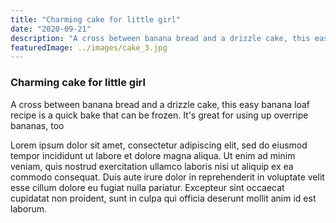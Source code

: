 ```yaml
---
title: "Charming cake for little girl"
date: "2020-09-21"
description: "A cross between banana bread and a drizzle cake, this easy banana loaf recipe is a quick bake that can be frozen. It's great for using up overripe bananas, too"
featuredImage: ../images/cake_3.jpg
---
```


### Charming cake for little girl

A cross between banana bread and a drizzle cake, this easy banana loaf recipe is a quick bake that can be frozen. It's great for using up overripe bananas, too

Lorem ipsum dolor sit amet, consectetur adipiscing elit, sed do eiusmod tempor incididunt ut labore et dolore magna aliqua. Ut enim ad minim veniam, quis nostrud exercitation ullamco laboris nisi ut aliquip ex ea commodo consequat. Duis aute irure dolor in reprehenderit in voluptate velit esse cillum dolore eu fugiat nulla pariatur. Excepteur sint occaecat cupidatat non proident, sunt in culpa qui officia deserunt mollit anim id est laborum.
